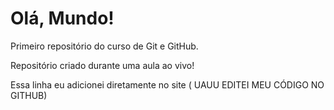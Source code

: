 # Olá, Mundo!
 Primeiro repositório do curso de Git e GitHub.

 Repositório criado durante uma aula ao vivo!

Essa linha eu adicionei diretamente no site ( UAUU EDITEI MEU CÓDIGO NO GITHUB)

